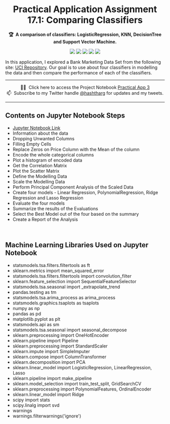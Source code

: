 <!-- markdownlint-disable -->
<h1 align="center">
   Practical Application Assignment 17.1: Comparing Classifiers 
    <br>
</h1>

<p align="center">
    <strong>🏆&nbsp; A comparison of classifiers: LogisticRegression, KNN, DecisionTree and Support Vector Machine.</strong>
</p>

<p align="center">
    <a href="https://github.com/pnanyaduba/kraftwerk/tree/main/practical_application_II_starter" title="Best-of-badge"><img src="https://ci.appveyor.com/api/projects/status/32r7s2skrgm9ubva?svg=true&passingText=master%20-%20OK"></a>
    <a href="#Contents" title="Project Count"><img src="https://img.shields.io/badge/projects-2nd-blue.svg?color=5ac4bf"></a>
    <a href="#Contribution" title="Contributions are welcome"><img src="https://img.shields.io/badge/contributions-welcome-green.svg"></a>
    <a href="#" title="Best-of Updates"><img src="https://img.shields.io/github/release-date/ml-tooling/best-of-ml-python?color=green&label=updated"></a>
    <a href="https://twitter.com/peteberc" title="Follow on Twitter"><img src="https://img.shields.io/twitter/follow/mltooling.svg?style=social&label=Follow"></a>
</p>

In this application, I explored a Bank Marketing Data Set from the following site: [UCI Repository](https://archive.ics.uci.edu/ml/datasets/bank+marketing). Our goal is to use about four classifiers in modelling the data and then compare the performance of each of the classifiers.

---

<p align="center">
     🧙‍♂️&nbsp; Click here to access the Project Notebook <a href="https://github.com/pnanyaduba/PortugueseBank/blob/main/PortugueseBank.ipynb">Practical App 3</a> <br>
    📫&nbsp; Subscribe to my Twitter handle <a href="http://twitter.com/hashtharg">@hashtharg</a> for updates and my tweets.
</p>

---


## Contents on Jupyter Notebook Steps

- [Jupyter Notebook Link](https://github.com/pnanyaduba/PortugueseBank/blob/main/PortugueseBank.ipynb)
- Information about the data
- Dropping Unwanted Columns
- Filling Empty Cells
- Replace Zeros on Price Column with the Mean of the column
- Encode the whole categorical columns
- Plot a histogram of encoded data
- Get the Correlation Matrix
- Plot the Scatter Matrix
- Define the Modelling Data
- Scale the Modelling Data
- Perform Principal Component Analysis of the Scaled Data
- Create four models - Linear Regression, PolynomialRegression, Ridge Regression and Lasso Regression
- Evaluate the four models
- Summarize the results of the Evaluations
- Select the Best Model out of the four based on the summary
- Create a Report of the Analysis

<br>

## Machine Learning Libraries Used on Jupyter Notebook

- statsmodels.tsa.filters.filtertools as ft
- sklearn.metrics import mean_squared_error
- statsmodels.tsa.filters.filtertools import convolution_filter
- sklearn.feature_selection import SequentialFeatureSelector
- statsmodels.tsa.seasonal import _extrapolate_trend
- pandas.testing as tm
- statsmodels.tsa.arima_process as arima_process
- statsmodels.graphics.tsaplots as tsaplots
- numpy as np
- pandas as pd
- matplotlib.pyplot as plt
- statsmodels.api as sm
- statsmodels.tsa.seasonal import seasonal_decompose
- sklearn.preprocessing import OneHotEncoder
- sklearn.pipeline import Pipeline
- sklearn.preprocessing import StandardScaler
- sklearn.impute import SimpleImputer
- sklearn.compose import ColumnTransformer
- sklearn.decomposition import PCA
- sklearn.linear_model import LogisticRegression, LinearRegression, Lasso
- sklearn.pipeline import make_pipeline
- sklearn.model_selection import train_test_split, GridSearchCV
- sklearn.preprocessing import PolynomialFeatures, OrdinalEncoder
- sklearn.linear_model import Ridge
- scipy import stats
- scipy.linalg import svd
- warnings
- warnings.filterwarnings('ignore')
